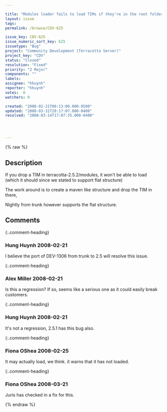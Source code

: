 ```yaml
---

title: "Modules loader fails to load TIMs if they're in the root folder of terracotta-2.5.2/modules"
layout: issue
tags: 
permalink: /browse/CDV-625

issue_key: CDV-625
issue_numeric_sort_key: 625
issuetype: "Bug"
project: "Community Development (Terracotta Server)"
project_key: "CDV"
status: "Closed"
resolution: "Fixed"
priority: "2 Major"
components: ""
labels: 
assignee: "hhuynh"
reporter: "hhuynh"
votes:  0
watchers: 0

created: "2008-02-21T00:13:00.000-0500"
updated: "2008-03-31T20:17:07.000-0400"
resolved: "2008-03-14T17:07:35.000-0400"




---
```


{% raw %}

## Description

<div markdown="1" class="description">

If you drop a TIM in terracotta-2.5.2/modules, it won't be able to load (which it should since we stated to support flat structure)

The work around is to create a maven like structure and drop the TIM in there,

Nightly from trunk however supports the flat structure.

</div>

## Comments


{:.comment-heading}
### **Hung Huynh** <span class="date">2008-02-21</span>

<div markdown="1" class="comment">

I believe the port of DEV-1306 from trunk to 2.5 will resolve this issue.

</div>


{:.comment-heading}
### **Alex Miller** <span class="date">2008-02-21</span>

<div markdown="1" class="comment">

Is this a regression?  If so, seems like a serious one as it could easily break customers.

</div>


{:.comment-heading}
### **Hung Huynh** <span class="date">2008-02-21</span>

<div markdown="1" class="comment">

It's not a regression, 2.5.1 has this bug also.

</div>


{:.comment-heading}
### **Fiona OShea** <span class="date">2008-02-25</span>

<div markdown="1" class="comment">

It may actually load, we think. it warns that it has not loaded.

</div>


{:.comment-heading}
### **Fiona OShea** <span class="date">2008-03-21</span>

<div markdown="1" class="comment">

Juris has checked in a fix for this.

</div>



{% endraw %}
